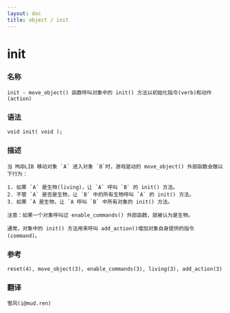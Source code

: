```yaml
---
layout: doc
title: object / init
---
```

# init

### 名称

    init - move_object() 函数呼叫对象中的 init() 方法以初始化指令(verb)和动作(action)

### 语法

    void init( void );

### 描述

    当 MUDLIB 移动对象 `A` 进入对象 `B`时，游戏驱动的 move_object() 外部函数会做以下行为：

    1. 如果 `A` 是生物(living)，让 `A` 呼叫 `B` 的 init() 方法。
    2. 不管 `A` 是否是生物，让 `B` 中的所有生物呼叫 `A` 的 init() 方法。
    3. 如果 `A 是生物，让 `A 呼叫 `B` 中所有对象的 init() 方法。

    注意：如果一个对象呼叫过 enable_commands() 外部函数，就被认为是生物。

    通常，对象中的 init() 方法用来呼叫 add_action()增加对象自身提供的指令(command)。

### 参考

    reset(4), move_object(3), enable_commands(3), living(3), add_action(3)

### 翻译

    雪风(i@mud.ren)
